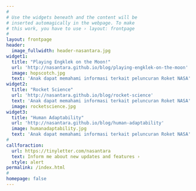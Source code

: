 ```yaml
---
#
# Use the widgets beneath and the content will be
# inserted automagically in the webpage. To make
# this work, you have to use › layout: frontpage
#
layout: frontpage
header:
  image_fullwidth: header-nasantara.jpg
widget1:
  title: "Playing Engklek on the Moon!"
  url: 'http://nasantara.github.io/blog/playing-engklek-on-the-moon'
  image: hopscotch.jpg
  text: 'Anak dapat memahami informasi terkait peluncuran Roket NASA'
widget2:
  title: "Rocket Science"
  url: 'http://nasantara.github.io/blog/rocket-science'
  text: 'Anak dapat memahami informasi terkait peluncuran Roket NASA'
  image: rocketscience.jpg
widget3:
  title: "Human Adaptability"
  url: 'http://nasantara.github.io/blog/human-adaptability'
  image: humanadaptability.jpg
  text: 'Anak dapat memahami informasi terkait peluncuran Roket NASA'
#
callforaction:
  url: https://tinyletter.com/nasantara
  text: Inform me about new updates and features ›
  style: alert
permalink: /index.html
#
homepage: false
---
```



